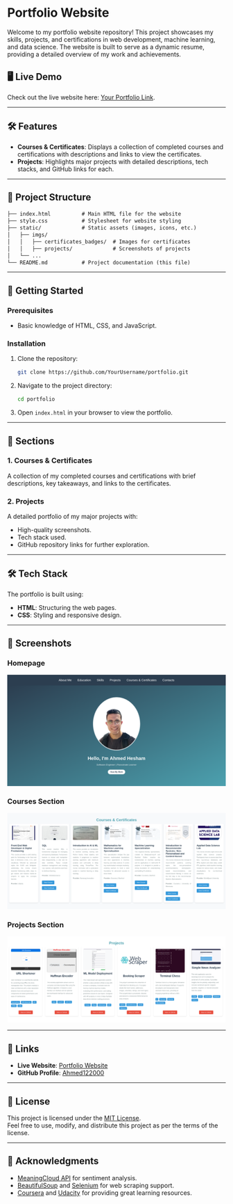 
# Portfolio Website  

Welcome to my portfolio website repository! This project showcases my skills, projects, and certifications in web development, machine learning, and data science. The website is built to serve as a dynamic resume, providing a detailed overview of my work and achievements.  

## 🖥️ Live Demo  
Check out the live website here: [Your Portfolio Link](#).  

---

## 🛠️ Features  
- **Courses & Certificates**: Displays a collection of completed courses and certifications with descriptions and links to view the certificates.  
- **Projects**: Highlights major projects with detailed descriptions, tech stacks, and GitHub links for each.  
  
---

## 📂 Project Structure  
```plaintext
├── index.html          # Main HTML file for the website
├── style.css           # Stylesheet for website styling
├── static/             # Static assets (images, icons, etc.)
│   ├── imgs/
│   │   ├── certificates_badges/  # Images for certificates
│   │   ├── projects/             # Screenshots of projects
│   └── ...
└── README.md           # Project documentation (this file)
```

---

## 🚀 Getting Started  

### Prerequisites  
- Basic knowledge of HTML, CSS, and JavaScript.   

### Installation  
1. Clone the repository:  
   ```bash
   git clone https://github.com/YourUsername/portfolio.git
   ```  
2. Navigate to the project directory:  
   ```bash
   cd portfolio  
   ```  
3. Open `index.html` in your browser to view the portfolio.

---

## 📜 Sections  

### 1. **Courses & Certificates**  
A collection of my completed courses and certifications with brief descriptions, key takeaways, and links to the certificates.  

### 2. **Projects**  
A detailed portfolio of my major projects with:  
- High-quality screenshots.  
- Tech stack used.  
- GitHub repository links for further exploration.  

---

## 🛠️ Tech Stack  
The portfolio is built using:  
- **HTML**: Structuring the web pages.  
- **CSS**: Styling and responsive design.   

---

## 📸 Screenshots  
### Homepage  
![Portfolio Homepage](static/imgs/hero_section.png)  

### Courses Section  
![Courses Section](static/imgs/courses_section.png)  

### Projects Section  
![Projects Section](static/imgs/projects_section.png)  


---

## 🔗 Links  
- **Live Website**: [Portfolio Website](#)  
- **GitHub Profile**: [Ahmed122000](https://github.com/ahmed122000)  

---

## 📝 License  
This project is licensed under the [MIT License](LICENSE).  
Feel free to use, modify, and distribute this project as per the terms of the license.  

---

## 🙏 Acknowledgments  
- [MeaningCloud API](https://www.meaningcloud.com/) for sentiment analysis.  
- [BeautifulSoup](https://www.crummy.com/software/BeautifulSoup/) and [Selenium](https://selenium.dev/) for web scraping support.  
- [Coursera](https://www.coursera.org/) and [Udacity](https://www.udacity.com/) for providing great learning resources.  
